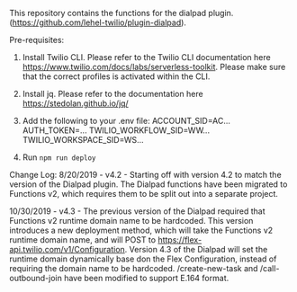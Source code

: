 This repository contains the functions for the dialpad plugin. (https://github.com/lehel-twilio/plugin-dialpad).

Pre-requisites:
1. Install Twilio CLI. Please refer to the Twilio CLI documentation here https://www.twilio.com/docs/labs/serverless-toolkit. Please make sure that the correct profiles is activated within the CLI.
2. Install jq. Please refer to the documentation here https://stedolan.github.io/jq/

1. Add the following to your .env file:
ACCOUNT_SID=AC...
AUTH_TOKEN=...
TWILIO_WORKFLOW_SID=WW...
TWILIO_WORKSPACE_SID=WS...
2. Run `npm run deploy`

Change Log:
8/20/2019 - v4.2 - Starting off with version 4.2 to match the version of the Dialpad plugin. The Dialpad functions have been migrated to Functions v2, which requires them to be split out into a separate project.

10/30/2019 - v4.3 - The previous version of the Dialpad required that Functions v2 runtime domain name to be hardcoded. This version introduces a new deployment method, which will take the Functions v2 runtime domain name, and will POST to https://flex-api.twilio.com/v1/Configuration. Version 4.3 of the Dialpad will set the runtime domain dynamically base don the Flex Configuration, instead of requiring the domain name to be hardcoded. /create-new-task and /call-outbound-join have been modified to support E.164 format.
